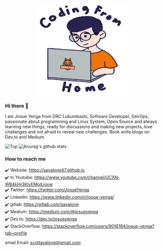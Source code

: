 <p align="center">
	<img src="https://raw.githubusercontent.com/ikismail/ikismail/master/user.gif"/ width=300 height =300>
</p>

### Hi there 👋

I am Josue Yenga from DRC Lubumbashi, Software Developer, DevOps, passionate about programming and Linux System, Open Source and  always learning new things, ready for discussions and making new projects, love challenges and not afraid to reveal new challenges. Book write blogs on Dev.to and Medium.

![Top](https://camo.githubusercontent.com/97641440c26dcfce8c7467134b3f8e9787a7cb5e/68747470733a2f2f6769746875622d726561646d652d73746174732e76657263656c2e6170702f6170692f746f702d6c616e67732f3f757365726e616d653d6b656c76696e2d6d6169267468656d653d6e696768746f776c)   ![Anurag's github stats](https://github-readme-stats.vercel.app/api?username=savalone47&show_icons=true&theme=radical)


### How to reach me

:heavy_check_mark: Website: https://savalone47.github.io <br/>
:heavy_check_mark: tv Youtube: https://www.youtube.com/channel/UCXN-WB4kHr3KlyEMolLioxw <br/>
:heavy_check_mark: Twitter: https://twitter.com/JosueYenga <br/>
:heavy_check_mark: LinkedIn: https://www.linkedin.com/in/josue-yenga/ <br/>
:heavy_check_mark: gitlab: https://gitlab.com/savalone <br/>
:heavy_check_mark: Medium: https://medium.com/@josueyenga <br/>
:heavy_check_mark: Dev.to: https://dev.to/josueyenga <br/>
:heavy_check_mark: StackOverflow: https://stackoverflow.com/users/9016184/josue-yenga?tab=profile <br />

email Email: scottavalone@gmail.com <br/>



